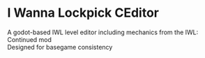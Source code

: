 # I Wanna Lockpick CEditor
A godot-based IWL level editor including mechanics from the IWL: Continued mod<br>
Designed for basegame consistency
